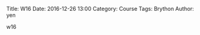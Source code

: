 Title: W16
Date: 2016-12-26 13:00
Category: Course
Tags: Brython
Author: yen

w16

<!-- PELICAN_END_SUMMARY -->

<!-- 導入 Brython 標準程式庫 -->

<script type="text/javascript" 
    src="https://cdn.rawgit.com/brython-dev/brython/master/www/src/brython_dist.js">
</script>

<!-- 啟動 Brython -->
<script>
window.onload=function(){
brython(1);
}
</script>

<!-- 以下實際利用  Brython 畫圖 -->

<div id="con"></div>
<script type="text/python3">
from browser import alert
from browser import document
from browser import html
import random
#print("test")
#alert("test")
con1 = document["con"]
# 1. 利用亂數模組產生標準答案
標準答案 = random.randint(1, 100)

# 2. 取得使用者所猜的整數 (可以使用 try except 防止輸入非整數)
# 3. 根據使用者與標準答案比較大小, 並且回應提示字串
'''4. 假如利用 while 迴圈, 可以在使用者沒有猜對之前繼續輸入, 
並且累計猜題次數
'''
con1 <= str(標準答案)
'''
try:
    for i in range(1):
        #con1 <= "test" + "<br />"
        yourInput=int(input("請輸入一個整數!"))
        #con1 <= "test" + html.BR()
        output = yourInput + 1
        con1 <= "你輸入的整數加上 1 之後, 為" + str(output)
except:
    con1 <= "拜託請輸入整數!"
'''
def b1(e):
    alert("click123")
document["b1"].bind("click", b1)
</script>
